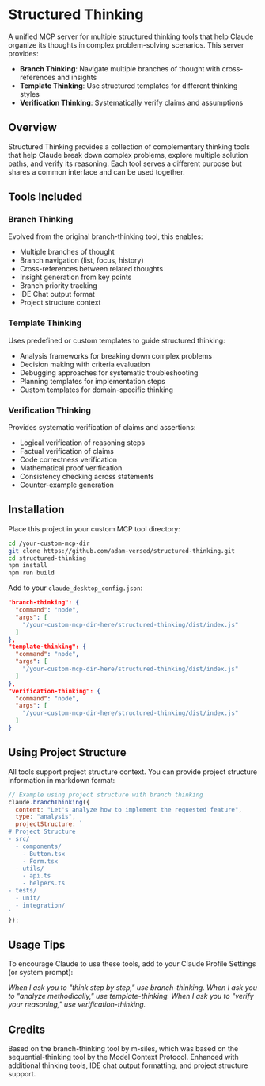# Structured Thinking

A unified MCP server for multiple structured thinking tools that help Claude organize its thoughts in complex problem-solving scenarios. This server provides:

- **Branch Thinking**: Navigate multiple branches of thought with cross-references and insights
- **Template Thinking**: Use structured templates for different thinking styles
- **Verification Thinking**: Systematically verify claims and assumptions

## Overview

Structured Thinking provides a collection of complementary thinking tools that help Claude break down complex problems, explore multiple solution paths, and verify its reasoning. Each tool serves a different purpose but shares a common interface and can be used together.

## Tools Included

### Branch Thinking

Evolved from the original branch-thinking tool, this enables:

- Multiple branches of thought
- Branch navigation (list, focus, history)
- Cross-references between related thoughts
- Insight generation from key points
- Branch priority tracking
- IDE Chat output format
- Project structure context

### Template Thinking

Uses predefined or custom templates to guide structured thinking:

- Analysis frameworks for breaking down complex problems
- Decision making with criteria evaluation
- Debugging approaches for systematic troubleshooting
- Planning templates for implementation steps
- Custom templates for domain-specific thinking

### Verification Thinking

Provides systematic verification of claims and assertions:

- Logical verification of reasoning steps
- Factual verification of claims
- Code correctness verification
- Mathematical proof verification
- Consistency checking across statements
- Counter-example generation

## Installation

Place this project in your custom MCP tool directory:

```bash
cd /your-custom-mcp-dir
git clone https://github.com/adam-versed/structured-thinking.git
cd structured-thinking
npm install
npm run build 
```

Add to your `claude_desktop_config.json`:

```json
"branch-thinking": {
  "command": "node",
  "args": [
    "/your-custom-mcp-dir-here/structured-thinking/dist/index.js"
  ]
},
"template-thinking": {
  "command": "node",
  "args": [
    "/your-custom-mcp-dir-here/structured-thinking/dist/index.js"
  ]
},
"verification-thinking": {
  "command": "node",
  "args": [
    "/your-custom-mcp-dir-here/structured-thinking/dist/index.js"
  ]
}
```

## Using Project Structure

All tools support project structure context. You can provide project structure information in markdown format:

```javascript
// Example using project structure with branch thinking
claude.branchThinking({
  content: "Let's analyze how to implement the requested feature", 
  type: "analysis",
  projectStructure: `
# Project Structure
- src/
  - components/
    - Button.tsx
    - Form.tsx
  - utils/
    - api.ts
    - helpers.ts
- tests/
  - unit/
  - integration/
`
});
```

## Usage Tips

To encourage Claude to use these tools, add to your Claude Profile Settings (or system prompt):

_When I ask you to "think step by step," use branch-thinking. When I ask you to "analyze methodically," use template-thinking. When I ask you to "verify your reasoning," use verification-thinking._

## Credits

Based on the branch-thinking tool by m-siles, which was based on the sequential-thinking tool by the Model Context Protocol. Enhanced with additional thinking tools, IDE chat output formatting, and project structure support.